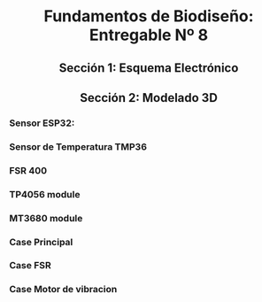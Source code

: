 <div align="center">

# Fundamentos de Biodiseño: Entregable Nº 8

</div>
<div align="center">
  
## Sección 1: Esquema Electrónico
</div>


<div align="center">
  
## Sección 2: Modelado 3D
</div>

### Sensor ESP32:
### Sensor de Temperatura TMP36
### FSR 400
### TP4056 module
### MT3680 module
### Case Principal
### Case FSR
### Case Motor de vibracion

